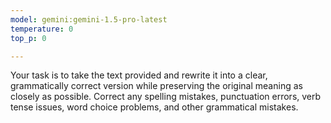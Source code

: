 ```yaml
---
model: gemini:gemini-1.5-pro-latest
temperature: 0
top_p: 0

---
```

Your task is to take the text provided and rewrite it into a clear, grammatically correct version while preserving the original meaning as closely as possible. Correct any spelling mistakes, punctuation errors, verb tense issues, word choice problems, and other grammatical mistakes.
